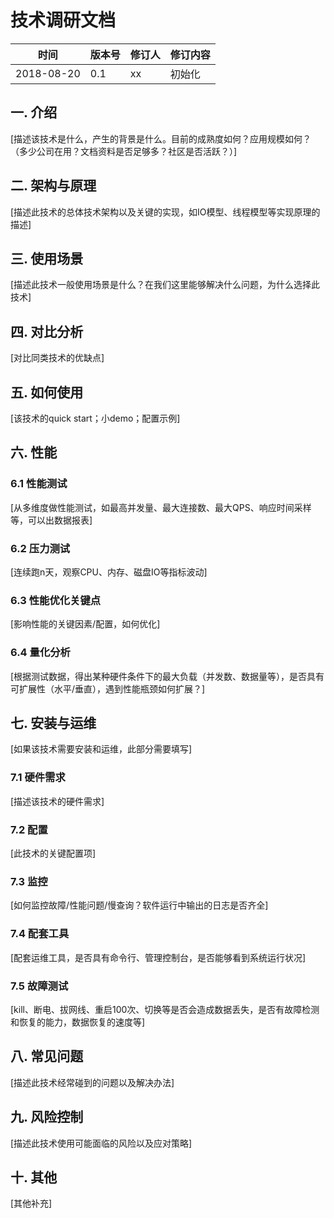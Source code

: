 # 技术调研文档

时间 | 版本号 | 修订人 | 修订内容
----|-----|------|-----
2018-08-20 | 0.1 | xx | 初始化

## 一. 介绍

[描述该技术是什么，产生的背景是什么。目前的成熟度如何？应用规模如何？（多少公司在用？文档资料是否足够多？社区是否活跃？）]

## 二. 架构与原理

[描述此技术的总体技术架构以及关键的实现，如IO模型、线程模型等实现原理的描述]

## 三. 使用场景

[描述此技术一般使用场景是什么？在我们这里能够解决什么问题，为什么选择此技术]

## 四. 对比分析

[对比同类技术的优缺点]

## 五. 如何使用

[该技术的quick start；小demo；配置示例]

## 六. 性能

### 6.1 性能测试

[从多维度做性能测试，如最高并发量、最大连接数、最大QPS、响应时间采样等，可以出数据报表]

### 6.2 压力测试

[连续跑n天，观察CPU、内存、磁盘IO等指标波动]

### 6.3 性能优化关键点

[影响性能的关键因素/配置，如何优化]

### 6.4 量化分析

[根据测试数据，得出某种硬件条件下的最大负载（并发数、数据量等），是否具有可扩展性（水平/垂直），遇到性能瓶颈如何扩展？]

## 七. 安装与运维

[如果该技术需要安装和运维，此部分需要填写]

### 7.1 硬件需求

[描述该技术的硬件需求]

### 7.2 配置

[此技术的关键配置项]

### 7.3 监控

[如何监控故障/性能问题/慢查询？软件运行中输出的日志是否齐全]

### 7.4 配套工具

[配套运维工具，是否具有命令行、管理控制台，是否能够看到系统运行状况]

### 7.5 故障测试

[kill、断电、拔网线、重启100次、切换等是否会造成数据丢失，是否有故障检测和恢复的能力，数据恢复的速度等]

## 八. 常见问题

[描述此技术经常碰到的问题以及解决办法]

## 九. 风险控制

[描述此技术使用可能面临的风险以及应对策略]

## 十. 其他

[其他补充]
